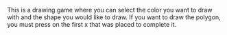 This is a drawing game where you can select the color you want to draw with and the shape you would like to draw. If you want to draw the polygon, you must press on the first x that was placed to complete it.
